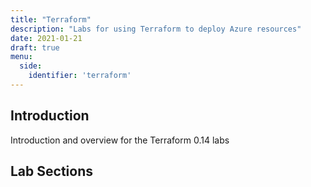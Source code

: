 ```yaml
---
title: "Terraform"
description: "Labs for using Terraform to deploy Azure resources"
date: 2021-01-21
draft: true
menu:
  side:
    identifier: 'terraform'
---
```


## Introduction

Introduction and overview for the Terraform 0.14 labs

## Lab Sections
